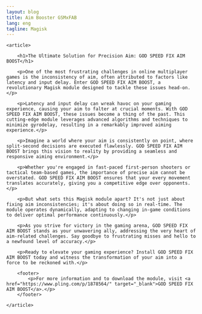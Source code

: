 ```yaml
---
layout: blog
title: Aim Booster GSMxFAB
lang: eng
tagline: Magisk
---
```


<!DOCTYPE html>
<html lang="en">

<head>
    <meta charset="UTF-8">
    <meta name="viewport" content="width=device-width, initial-scale=1.0">
    <title>GOD SPEED FIX AIM BOOST - GSM FAB MAGISK MODULE</title>
</head>

<body>

    <article>

        <h1>The Ultimate Solution for Precision Aim: GOD SPEED FIX AIM BOOST</h1>

        <p>One of the most frustrating challenges in online multiplayer games is the inconsistency of aim, often attributed to factors like latency and input delay. Enter GOD SPEED FIX AIM BOOST, a revolutionary Magisk module designed to tackle these issues head-on.</p>

        <p>Latency and input delay can wreak havoc on your gaming experience, causing your aim to falter at crucial moments. With GOD SPEED FIX AIM BOOST, these issues become a thing of the past. This cutting-edge module leverages advanced algorithms and techniques to minimize gyrodelay, resulting in a remarkably improved aiming experience.</p>

        <p>Imagine a world where your aim is consistently on point, where split-second decisions are executed flawlessly. GOD SPEED FIX AIM BOOST brings this vision to reality by providing a seamless and responsive aiming environment.</p>

        <p>Whether you're engaged in fast-paced first-person shooters or tactical team-based games, the importance of precise aim cannot be overstated. GOD SPEED FIX AIM BOOST ensures that your every movement translates accurately, giving you a competitive edge over opponents.</p>

        <p>But what sets this Magisk module apart? It's not just about fixing aim inconsistencies; it's about doing so in real-time. The module operates dynamically, adapting to changing in-game conditions to deliver optimal performance continuously.</p>

        <p>As you strive for victory in the gaming arena, GOD SPEED FIX AIM BOOST stands as your unwavering ally, addressing the very heart of aim-related challenges. Say goodbye to frustrating misses and hello to a newfound level of accuracy.</p>

        <p>Ready to elevate your gaming experience? Install GOD SPEED FIX AIM BOOST today and witness the transformation of your aim into a force to be reckoned with.</p>

        <footer>
            <p>For more information and to download the module, visit <a href="https://www.pling.com/p/1878564/" target="_blank">GOD SPEED FIX AIM BOOST</a>.</p>
        </footer>

    </article>

</body>

</html>
